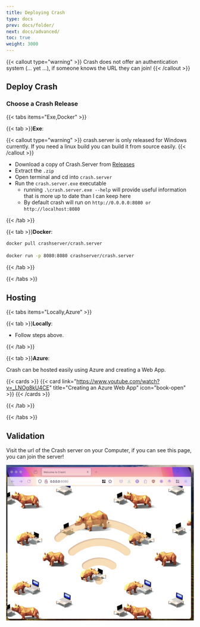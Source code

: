 ```yaml
---
title: Deploying Crash
type: docs
prev: docs/folder/
next: docs/advanced/
toc: true
weight: 3000
---
```


{{< callout type="warning" >}}
Crash does not offer an authentication system (… yet …), if someone knows the URL they can join!
{{< /callout >}}

## Deploy Crash

### Choose a Crash Release

{{< tabs items="Exe,Docker" >}}

{{< tab >}}**Exe**:

{{< callout type="warning" >}}
crash.server is only released for Windows currently. If you need a linux build you can build it from source easily.
{{< /callout >}}

- Download a copy of Crash.Server from [Releases](https://github.com/crashcloud/crash.server/releases)
- Extract the `.zip`
- Open terminal and cd into `crash.server`
- Run the `crash.server.exe` executable
  - running `.\crash.server.exe --help` will provide useful information that is more up to date than I can keep here
  - By default crash will run on `http://0.0.0.0:8080 or http://localhost:8080`

{{< /tab >}}

{{< tab >}}**Docker**:

```bash
docker pull crashserver/crash.server

docker run -p 8080:8080 crashserver/crash.server
```

{{< /tab >}}

{{< /tabs >}}

## Hosting

{{< tabs items="Locally,Azure" >}}

{{< tab >}}**Locally**:

- Follow steps above.

{{< /tab >}}

{{< tab >}}**Azure**:

Crash can be hosted easily using Azure and creating a Web App.

{{< cards >}}
{{< card link="https://www.youtube.com/watch?v=_LNOg8kU4CE" title="Creating an Azure Web App" icon="book-open" >}}
{{< /cards >}}

{{< /tab >}}

{{< /tabs >}}

## Validation

Visit the url of the Crash server on your Computer, if you can see this page, you can join the server!

![Crash Splash](crash-splash.png)
